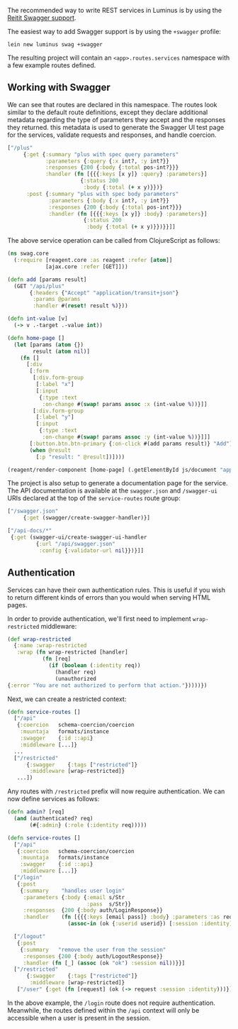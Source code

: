 The recommended way to write REST services in Luminus is by using the [Reitit Swagger support](https://metosin.github.io/reitit/ring/swagger.html).

The easiest way to add Swagger support is by using the `+swagger` profile:

```
lein new luminus swag +swagger
```

The resulting project will contain an `<app>.routes.services` namespace with a few example routes defined.

## Working with Swagger

We can see that routes are declared in this namespace. The routes look similar to the default route definitions,
except they declare additional metadata regarding the type of parameters they accept and the responses they returned.
this metadata is used to generate the Swagger UI test page for the services, validate requests and responses, and
handle coercion.

```clojure
["/plus"
     {:get {:summary "plus with spec query parameters"
            :parameters {:query {:x int?, :y int?}}
            :responses {200 {:body {:total pos-int?}}}
            :handler (fn [{{{:keys [x y]} :query} :parameters}]
                       {:status 200
                        :body {:total (+ x y)}})}
      :post {:summary "plus with spec body parameters"
             :parameters {:body {:x int?, :y int?}}
             :responses {200 {:body {:total pos-int?}}}
             :handler (fn [{{{:keys [x y]} :body} :parameters}]
                        {:status 200
                         :body {:total (+ x y)}})}}]]
```

The above service operation can be called from ClojureScript as follows:

```clojure
(ns swag.core
  (:require [reagent.core :as reagent :refer [atom]]
            [ajax.core :refer [GET]]))

(defn add [params result]
  (GET "/api/plus"
       {:headers {"Accept" "application/transit+json"}
        :params @params
        :handler #(reset! result %)}))

(defn int-value [v]
  (-> v .-target .-value int))

(defn home-page []
  (let [params (atom {})
        result (atom nil)]
    (fn []
      [:div
       [:form
        [:div.form-group
         [:label "x"]
         [:input
          {:type :text
           :on-change #(swap! params assoc :x (int-value %))}]]
        [:div.form-group
         [:label "y"]
         [:input
          {:type :text
           :on-change #(swap! params assoc :y (int-value %))}]]]
       [:button.btn.btn-primary {:on-click #(add params result)} "Add"]
       (when @result
         [:p "result: " @result])])))

(reagent/render-component [home-page] (.getElementById js/document "app"))
```

The project is also setup to generate a documentation page for the service. The API documentation is available at the
`swagger.json` and `/swagger-ui` URIs declared at the top of the `service-routes` route group:

```clojure
["/swagger.json"
     {:get (swagger/create-swagger-handler)}]

["/api-docs/*"
 {:get (swagger-ui/create-swagger-ui-handler
         {:url "/api/swagger.json"
          :config {:validator-url nil}})}]]
```

## Authentication

Services can have their own authentication rules. This is useful if you wish to return different kinds of
errors than you would when serving HTML pages.

In order to provide authentication, we'll first need to implement `wrap-restricted` middleware:


```clojure
(def wrap-restricted
  {:name :wrap-restricted
   :wrap (fn wrap-restricted [handler]
           (fn [req]
             (if (boolean (:identity req))
               (handler req)
               (unauthorized
{:error "You are not authorized to perform that action."}))))})
```

Next, we can create a restricted context:

```clojure
(defn service-routes []
  ["/api"
   {:coercion   schema-coercion/coercion
    :muuntaja   formats/instance
    :swagger    {:id ::api}
    :middleware [...]}
  ...
  ["/restricted"
      {:swagger    {:tags ["restricted"]}
       :middleware [wrap-restricted]}
   ...])
```

Any routes with `/restricted` prefix will now require authentication.
We can now define services as follows:

```clojure
(defn admin? [req]
  (and (authenticated? req)
       (#{:admin} (:role (:identity req)))))

(defn service-routes []
  ["/api"
   {:coercion   schema-coercion/coercion
    :muuntaja   formats/instance
    :swagger    {:id ::api}
    :middleware [...]}
  ["/login"
   {:post
    {:summary    "handles user login"
     :parameters {:body {:email s/Str
                         :pass  s/Str}}
     :responses  {200 {:body auth/LoginResponse}}
     :handler    (fn [{{{:keys [email pass]} :body} :parameters :as req}]
                   (assoc-in (ok {:userid userid}) [:session :identity] {:userid userid}))}}]

  ["/logout"
   {:post
    {:summary   "remove the user from the session"
     :responses {200 {:body auth/LogoutResponse}}
     :handler (fn [_] (assoc (ok "ok") :session nil))}}]
  ["/restricted"
      {:swagger    {:tags ["restricted"]}
       :middleware [wrap-restricted]}
   ["/user" {:get (fn [request] (ok (-> request :session :identity)))}]]])
```

In the above example, the `/login` route does not require authentication. Meanwhile, the routes defined within the `/api`
context will only be accessible when a user is present in the session.
